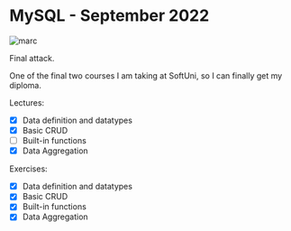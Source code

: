 # MySQL - September 2022

![marc](https://softuni.bg/files/courses/mysql123.jpg)

Final attack.

One of the final two courses I am taking at SoftUni, so I can finally get my diploma.

Lectures:

* [x] Data definition and datatypes
* [x] Basic CRUD
* [ ] Built-in functions
* [x] Data Aggregation

Exercises:

* [x] Data definition and datatypes
* [x] Basic CRUD
* [x] Built-in functions
* [x] Data Aggregation